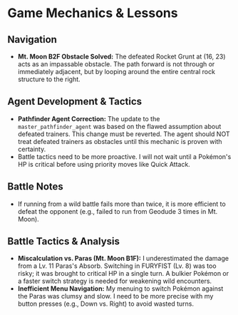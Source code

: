 # Game Mechanics & Lessons

## Navigation
- **Mt. Moon B2F Obstacle Solved:** The defeated Rocket Grunt at (16, 23) acts as an impassable obstacle. The path forward is not through or immediately adjacent, but by looping around the entire central rock structure to the right.
## Agent Development & Tactics
- **Pathfinder Agent Correction:** The update to the `master_pathfinder_agent` was based on the flawed assumption about defeated trainers. This change must be reverted. The agent should NOT treat defeated trainers as obstacles until this mechanic is proven with certainty.
- Battle tactics need to be more proactive. I will not wait until a Pokémon's HP is critical before using priority moves like Quick Attack.

## Battle Notes
- If running from a wild battle fails more than twice, it is more efficient to defeat the opponent (e.g., failed to run from Geodude 3 times in Mt. Moon).

## Battle Tactics & Analysis
- **Miscalculation vs. Paras (Mt. Moon B1F):** I underestimated the damage from a Lv. 11 Paras's Absorb. Switching in FURYFIST (Lv. 8) was too risky; it was brought to critical HP in a single turn. A bulkier Pokémon or a faster switch strategy is needed for weakening wild encounters.
- **Inefficient Menu Navigation:** My menuing to switch Pokémon against the Paras was clumsy and slow. I need to be more precise with my button presses (e.g., Down vs. Right) to avoid wasted turns.